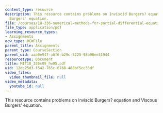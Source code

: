 ```yaml
---
content_type: resource
description: This resource contains problems on Inviscid Burgers? equation and Viscous
  Burgers' equation.
file: /courses/18-336-numerical-methods-for-partial-differential-equations-spring-2009/12dc25d3f542765c0768488bf5cc33df_MIT18_336s09_hw05.pdf
file_type: application/pdf
learning_resource_types:
- Assignments
ocw_type: OCWFile
parent_title: Assignments
parent_type: CourseSection
parent_uid: aaa0e947-a6f6-b29c-5225-98b90ee31944
resourcetype: Document
title: MIT18_336s09_hw05.pdf
uid: 12dc25d3-f542-765c-0768-488bf5cc33df
video_files:
  video_thumbnail_file: null
video_metadata:
  youtube_id: null
---
```

This resource contains problems on Inviscid Burgers? equation and Viscous Burgers' equation.

